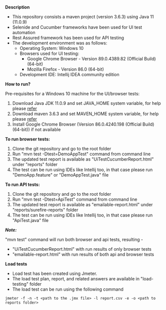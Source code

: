 **Description**
* This repository consists a maven project (version 3.6.3) using Java 11 (11.0.9)
* Selenide and Cucumber frameworks have been used for UI test automation
* Rest Assured framework has been used for API testing
* The development environment was as follows:
    - Operating System: Windows 10 
    - Browsers used for UI testing: 
        + Google Chrome Browser - Version 89.0.4389.82 (Official Build) (64-bit)
        + Mozilla Firefox - Version 86.0 (64-bit)
    - Development IDE: Intellij IDEA community edition

**How to run?**

Pre-requisites for a Windows 10 machine for the UI/browser tests:
1. Download Java JDK 11.0.9 and set JAVA_HOME system variable, for help please [refer](https://mkyong.com/java/how-to-set-java_home-on-windows-10/)
2. Download maven 3.6.3 and set MAVEN_HOME system variable, for help please [refer](https://mkyong.com/maven/how-to-install-maven-in-windows/)
3. Install Google Chrome Browser (Version 86.0.4240.198 (Official Build) (64-bit)) if not available

**To run browser tests:**
1. Clone the git repository and go to the root folder
2. Run "mvn test -Dtest=DemoAppTest" command from command line
4. The updated test report is available as "UiTestCucumberReport.html" under "reports" folder
5. The test can be run using IDEs like Intellij too, in that case please run "DemoApp.feature" or "DemoAppTest.java" file

**To run API tests:**
1. Clone the git repository and go to the root folder
2. Run "mvn test -Dtest=ApiTest" command from command line
4. The updated test report is available as "emailable-report.html" under "reports/surefire-reports" folder
5. The test can be run using IDEs like Intellij too, in that case please run "ApiTest.java" file

_**Note:**_

"mvn test" command will run both browser and api tests, resulting -
* "UiTestCucumberReport.html" with run results of only browser tests
* "emailable-report.html" with run results of both api and browser tests

**Load tests**
* Load test has been created using Jmeter.
* The load test plan, report, and related answers are available in "load-testing" folder
* The load test can be run using the following command
  
`jmeter -f -n -t <path to the .jmx file> -l report.csv -e -o <path to reports folder>`